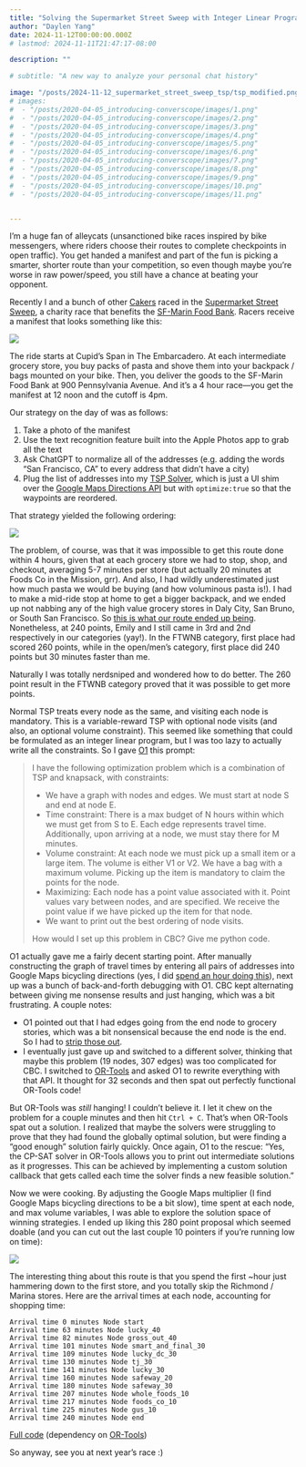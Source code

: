 ```yaml
---
title: "Solving the Supermarket Street Sweep with Integer Linear Programming and O1"
author: "Daylen Yang"
date: 2024-11-12T00:00:00.000Z
# lastmod: 2024-11-11T21:47:17-08:00

description: ""

# subtitle: "A new way to analyze your personal chat history"

image: "/posts/2024-11-12_supermarket_street_sweep_tsp/tsp_modified.png" 
# images:
#  - "/posts/2020-04-05_introducing-converscope/images/1.png"
#  - "/posts/2020-04-05_introducing-converscope/images/2.png"
#  - "/posts/2020-04-05_introducing-converscope/images/3.png"
#  - "/posts/2020-04-05_introducing-converscope/images/4.png"
#  - "/posts/2020-04-05_introducing-converscope/images/5.png"
#  - "/posts/2020-04-05_introducing-converscope/images/6.png"
#  - "/posts/2020-04-05_introducing-converscope/images/7.png"
#  - "/posts/2020-04-05_introducing-converscope/images/8.png"
#  - "/posts/2020-04-05_introducing-converscope/images/9.png"
#  - "/posts/2020-04-05_introducing-converscope/images/10.png"
#  - "/posts/2020-04-05_introducing-converscope/images/11.png"


---
```


I’m a huge fan of alleycats (unsanctioned bike races inspired by bike messengers, where riders choose their routes to complete checkpoints in open traffic). You get handed a manifest and part of the fun is picking a smarter, shorter route than your competition, so even though maybe you’re worse in raw power/speed, you still have a chance at beating your opponent.

Recently I and a bunch of other [Cakers](http://fatcake.cc/) raced in the [Supermarket Street Sweep](https://supermarketstreetsweep.com), a charity race that benefits the [SF-Marin Food Bank](https://www.sfmfoodbank.org). Racers receive a manifest that looks something like this:

![](IMG_6659.jpeg)

The ride starts at Cupid’s Span in The Embarcadero. At each intermediate grocery store, you buy packs of pasta and shove them into your backpack / bags mounted on your bike. Then, you deliver the goods to the SF-Marin Food Bank at 900 Pennsylvania Avenue. And it’s a 4 hour race—you get the manifest at 12 noon and the cutoff is 4pm.

Our strategy on the day of was as follows:
1. Take a photo of the manifest
2. Use the text recognition feature built into the Apple Photos app to grab all the text
3. Ask ChatGPT to normalize all of the addresses (e.g. adding the words “San Francisco, CA” to every address that didn’t have a city)
4. Plug the list of addresses into my [TSP Solver](https://daylen.com/tsp), which is just a UI shim over the [Google Maps Directions API](https://developers.google.com/maps/documentation/directions/get-directions) but with `optimize:true` so that the waypoints are reordered.

That strategy yielded the following ordering:

![](tsp_standard.png)

The problem, of course, was that it was impossible to get this route done within 4 hours, given that at each grocery store we had to stop, shop, and checkout, averaging 5-7 minutes per store (but actually 20 minutes at Foods Co in the Mission, grr). And also, I had wildly underestimated just how much pasta we would be buying (and how voluminous pasta is!). I had to make a mid-ride stop at home to get a bigger backpack, and we ended up not nabbing any of the high value grocery stores in Daly City, San Bruno, or South San Francisco. So [this is what our route ended up being](https://www.strava.com/activities/12864030644). Nonetheless, at 240 points, Emily and I still came in 3rd and 2nd respectively in our categories (yay!). In the FTWNB category, first place had scored 260 points, while in the open/men’s category, first place did 240 points but 30 minutes faster than me.

Naturally I was totally nerdsniped and wondered how to do better. The 260 point result in the FTWNB category proved that it was possible to get more points.

Normal TSP treats every node as the same, and visiting each node is mandatory. This is a variable-reward TSP with optional node visits (and also, an optional volume constraint). This seemed like something that could be formulated as an integer linear program, but I was too lazy to actually write all the constraints. So I gave [O1](https://openai.com/index/introducing-openai-o1-preview/) this prompt:


> I have the following optimization problem which is a combination of TSP and knapsack, with constraints:
>
> - We have a graph with nodes and edges. We must start at node S and end at node E.
> - Time constraint: There is a max budget of N hours within which we must get from S to E. Each edge represents travel time. Additionally, upon arriving at a node, we must stay there for M minutes.
> - Volume constraint: At each node we must pick up a small item or a large item. The volume is either V1 or V2. We have a bag with a maximum volume. Picking up the item is mandatory to claim the points for the node.
> - Maximizing: Each node has a point value associated with it. Point values vary between nodes, and are specified. We receive the point value if we have picked up the item for that node.
> - We want to print out the best ordering of node visits.
>
> How would I set up this problem in CBC? Give me python code.


O1 actually gave me a fairly decent starting point. After manually constructing the graph of travel times by entering all pairs of addresses into Google Maps bicycling directions (yes, I did [spend an hour doing this](https://gist.github.com/daylen/1451fbd422552ebe97ccf7d73ec88b6e#file-supermarket_opt-py-L31-L206)), next up was a bunch of back-and-forth debugging with O1. CBC kept alternating between giving me nonsense results and just hanging, which was a bit frustrating. A couple notes:

* O1 pointed out that I had edges going from the end node to grocery stories, which was a bit nonsensical because the end node is the end. So I had to [strip those out](https://gist.github.com/daylen/1451fbd422552ebe97ccf7d73ec88b6e#file-supermarket_opt-py-L213-L217).
* I eventually just gave up and switched to a different solver, thinking that maybe this problem (19 nodes, 307 edges) was too complicated for CBC. I switched to [OR-Tools](https://developers.google.com/optimization) and asked O1 to rewrite everything with that API. It thought for 32 seconds and then spat out perfectly functional OR-Tools code!

But OR-Tools was *still* hanging! I couldn’t believe it. I let it chew on the problem for a couple minutes and then hit `Ctrl + C`. That’s when OR-Tools spat out a solution. I realized that maybe the solvers were struggling to prove that they had found the globally optimal solution, but were finding a “good enough” solution fairly quickly. Once again, O1 to the rescue: “Yes, the CP-SAT solver in OR-Tools allows you to print out intermediate solutions as it progresses. This can be achieved by implementing a custom solution callback that gets called each time the solver finds a new feasible solution.”

Now we were cooking. By adjusting the Google Maps multiplier (I find Google Maps bicycling directions to be a bit slow), time spent at each node, and max volume variables, I was able to explore the solution space of winning strategies. I ended up liking this 280 point proposal which seemed doable (and you can cut out the last couple 10 pointers if you’re running low on time):

![](tsp_modified.png)

The interesting thing about this route is that you spend the first ~hour just hammering down to the first store, and you totally skip the Richmond / Marina stores. Here are the arrival times at each node, accounting for shopping time:

```
Arrival time 0 minutes Node start 
Arrival time 63 minutes Node lucky_40 
Arrival time 82 minutes Node gross_out_40 
Arrival time 101 minutes Node smart_and_final_30 
Arrival time 109 minutes Node lucky_dc_30 
Arrival time 130 minutes Node tj_30 
Arrival time 141 minutes Node lucky_30 
Arrival time 160 minutes Node safeway_20 
Arrival time 180 minutes Node safeway_30 
Arrival time 207 minutes Node whole_foods_10 
Arrival time 217 minutes Node foods_co_10 
Arrival time 225 minutes Node gus_10 
Arrival time 240 minutes Node end
```

[Full code](https://gist.github.com/daylen/1451fbd422552ebe97ccf7d73ec88b6e) (dependency on [OR-Tools](https://developers.google.com/optimization))

So anyway, see you at next year’s race :)
